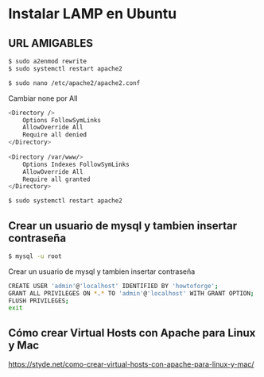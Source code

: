 # Instalar LAMP en Ubuntu







## URL AMIGABLES

```bash
$ sudo a2enmod rewrite
$ sudo systemctl restart apache2
```

```bash
$ sudo nano /etc/apache2/apache2.conf
```

Cambiar none por All

```bash
<Directory />
	Options FollowSymLinks
	AllowOverride All 
	Require all denied
</Directory>
 
<Directory /var/www/>
	Options Indexes FollowSymLinks
	AllowOverride All
	Require all granted
</Directory>
```


```bash
$ sudo systemctl restart apache2
```

## Crear un usuario de mysql y tambien insertar contraseña 

```bash
$ mysql -u root
```

Crear un usuario de mysql y tambien insertar contraseña
```bash
CREATE USER 'admin'@'localhost' IDENTIFIED BY 'howtoforge';
GRANT ALL PRIVILEGES ON *.* TO 'admin'@'localhost' WITH GRANT OPTION;
FLUSH PRIVILEGES;
exit
```


## Cómo crear Virtual Hosts con Apache para Linux y Mac

https://styde.net/como-crear-virtual-hosts-con-apache-para-linux-y-mac/